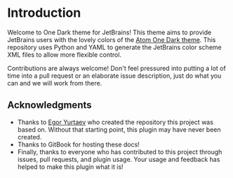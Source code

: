 # Introduction

Welcome to One Dark theme for JetBrains! This theme aims to provide JetBrains users with the lovely colors of the [Atom One Dark theme](https://github.com/atom/atom/tree/master/packages/one-dark-syntax). This repository uses Python and YAML to generate the JetBrains color scheme XML files to allow more flexible control.

Contributions are always welcome! Don't feel pressured into putting a lot of time into a pull request or an elaborate issue description, just do what you can and we will work from there.

## Acknowledgments

* Thanks to [Egor Yurtaev](https://github.com/yurtaev) who created the repository this project was based on. Without that starting point, this plugin may have never been created.
* Thanks to GitBook for hosting these docs!
* Finally, thanks to everyone who has contributed to this project through issues, pull requests, and plugin usage.  Your usage and feedback has helped to make this plugin what it is!

